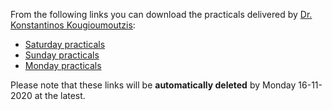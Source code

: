 From the following links you can download the practicals delivered by [Dr. Konstantinos Kougioumoutzis](www.kkougiou.com):  

- [Saturday practicals](https://transferxl.com/08fGfHVnfK08)
- [Sunday practicals]()
- [Monday practicals]() 

Please note that these links will be **automatically deleted** by Monday 16-11-2020 at the latest.
